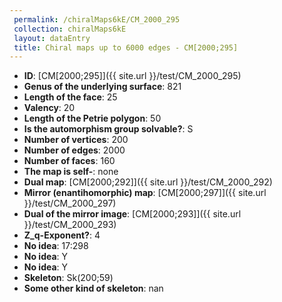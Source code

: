 ```yaml
--- 
 permalink: /chiralMaps6kE/CM_2000_295 
 collection: chiralMaps6kE
 layout: dataEntry
 title: Chiral maps up to 6000 edges - CM[2000;295]
---
```


- **ID**: [CM[2000;295]]({{ site.url }}/test/CM_2000_295)
- **Genus of the underlying surface**: 821
- **Length of the face**: 25
- **Valency**: 20
- **Length of the Petrie polygon**: 50
- **Is the automorphism group solvable?**: S
- **Number of vertices**: 200
- **Number of edges**: 2000
- **Number of faces**: 160
- **The map is self-**: none
- **Dual map**: [CM[2000;292]]({{ site.url }}/test/CM_2000_292)
- **Mirror (enantihomorphic) map**: [CM[2000;297]]({{ site.url }}/test/CM_2000_297)
- **Dual of the mirror image**: [CM[2000;293]]({{ site.url }}/test/CM_2000_293)
- **Z_q-Exponent?**: 4
- **No idea**:  17:298
- **No idea**: Y
- **No idea**: Y
- **Skeleton**: Sk(200;59)
- **Some other kind of skeleton**: nan
